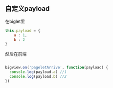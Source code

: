 ## 自定义payload

在biglet里

```js
this.payload = {
	a : 1,
	b : 2
}
```

然后在前端

```js

bigview.on('pageletArrive', function(payload) {
  console.log(payload.a) //1
  console.log(payload.b) //2
})
```